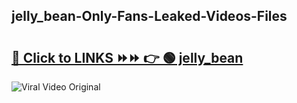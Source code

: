 
 ## jelly_bean-Only-Fans-Leaked-Videos-Files

# <h2><a href="https://mediaupload.pro?jelly_bean">🔗 Click to LINKS ⏩⏩ 👉 🟢 jelly_bean </a></h2>

<a href="https://mediaupload.pro?jelly_bean" rel="nofollow" data-target="animated-image.originalLink"><img src="https://i.ibb.co.com/xMMVF88/686577567.gif" alt="Viral Video Original" style="max-width: 100%; display: inline-block;" data-target="animated-image.originalImage"></a>